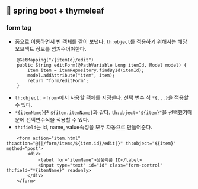 ## 🔅 spring boot + thymeleaf

### form tag
* 폼으로 이동하면서 빈 객체를 같이 보낸다. `th:object`를 적용하기 위해서는 해당 오브젝트 정보를 넘겨주어야한다.
```agsl
    @GetMapping("/{itemId}/edit")
    public String editForm(@PathVariable Long itemId, Model model) {
        Item item = itemRepository.findById(itemId);
        model.addAttribute("item", item);
        return "form/editForm";
    }
```
* `th:object` : `<from>`에서 사용할 객체를 지정한다. 선택 변수 식 `*{...}`을 적용할 수 있다.
* `*{itemName}`은 `${item.itemName}`과 같다. `th:object="${item}"`을 선택했기때문에 선택변수식을 적용할 수 있다.
* `th:field`는 id, name, value속성을 모두 자동으로 만들어준다.
```agsl
    <form action="item.html" th:action="@{|/form/items/${item.id}/edit|}" th:object="${item}"  method="post">
        <div>
            <label for="itemName">상품이름 ID</label>
            <input type="text" id="id" class="form-control" th:field="*{itemName}" readonly>
        </div>
    </form>
```